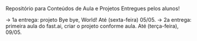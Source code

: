 Repositório para Conteúdos de Aula e Projetos Entregues pelos alunos!

-> 1a entrega: projeto Bye bye, World! Até (sexta-feira) 05/05.
-> 2a entrega: primeira aula do fast.ai, criar o projeto conforme aula. Até (terça-feira), 09/05.
